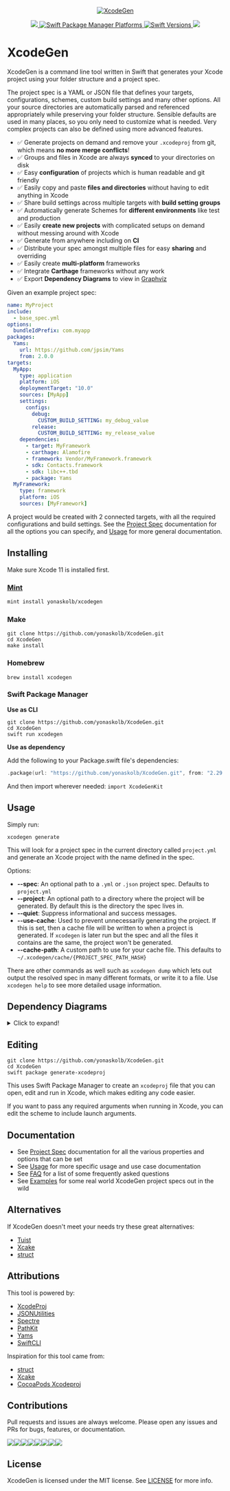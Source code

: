 <p align="center">
<a href="https://github.com/yonaskolb/XcodeGen">
<img src="Assets/Logo_animated.gif" alt="XcodeGen" />
</a>
</p>
<p align="center">
  <a href="https://github.com/yonaskolb/XcodeGen/releases">
    <img src="https://img.shields.io/github/release/yonaskolb/xcodegen.svg"/>
  </a>
  <a href="https://swiftpackageindex.com/yonaskolb/XcodeGen">
    <img src="https://img.shields.io/endpoint?url=https%3A%2F%2Fswiftpackageindex.com%2Fapi%2Fpackages%2Fyonaskolb%2FXcodeGen%2Fbadge%3Ftype%3Dplatforms" alt="Swift Package Manager Platforms" />
  </a>
  <a href="https://swiftpackageindex.com/yonaskolb/XcodeGen">
    <img src="https://img.shields.io/endpoint?url=https%3A%2F%2Fswiftpackageindex.com%2Fapi%2Fpackages%2Fyonaskolb%2FXcodeGen%2Fbadge%3Ftype%3Dswift-versions" alt="Swift Versions" />
  </a>
  <a href="https://github.com/yonaskolb/XcodeGen/blob/master/LICENSE">
    <img src="https://img.shields.io/github/license/yonaskolb/XcodeGen.svg"/>
  </a>
</p>

# XcodeGen

XcodeGen is a command line tool written in Swift that generates your Xcode project using your folder structure and a project spec.

The project spec is a YAML or JSON file that defines your targets, configurations, schemes, custom build settings and many other options. All your source directories are automatically parsed and referenced appropriately while preserving your folder structure. Sensible defaults are used in many places, so you only need to customize what is needed. Very complex projects can also be defined using more advanced features.

- ✅ Generate projects on demand and remove your `.xcodeproj` from git, which means **no more merge conflicts**!
- ✅ Groups and files in Xcode are always **synced** to your directories on disk
- ✅ Easy **configuration** of projects which is human readable and git friendly
- ✅ Easily copy and paste **files and directories** without having to edit anything in Xcode
- ✅ Share build settings across multiple targets with **build setting groups**
- ✅ Automatically generate Schemes for **different environments** like test and production
- ✅ Easily **create new projects** with complicated setups on demand without messing around with Xcode
- ✅ Generate from anywhere including on **CI**
- ✅ Distribute your spec amongst multiple files for easy **sharing** and overriding
- ✅ Easily create **multi-platform** frameworks
- ✅ Integrate **Carthage** frameworks without any work
- ✅ Export **Dependency Diagrams** to view in [Graphviz](https://www.graphviz.org)

Given an example project spec:

```yaml
name: MyProject
include:
  - base_spec.yml
options:
  bundleIdPrefix: com.myapp
packages:
  Yams:
    url: https://github.com/jpsim/Yams
    from: 2.0.0
targets:
  MyApp:
    type: application
    platform: iOS
    deploymentTarget: "10.0"
    sources: [MyApp]
    settings:
      configs:
        debug:
          CUSTOM_BUILD_SETTING: my_debug_value
        release:
          CUSTOM_BUILD_SETTING: my_release_value
    dependencies:
      - target: MyFramework
      - carthage: Alamofire
      - framework: Vendor/MyFramework.framework
      - sdk: Contacts.framework
      - sdk: libc++.tbd
      - package: Yams
  MyFramework:
    type: framework
    platform: iOS
    sources: [MyFramework]
```
A project would be created with 2 connected targets, with all the required configurations and build settings. See the [Project Spec](Docs/ProjectSpec.md) documentation for all the options you can specify, and [Usage](Docs/Usage.md) for more general documentation.

## Installing

Make sure Xcode 11 is installed first.

### [Mint](https://github.com/yonaskolb/mint)
```sh
mint install yonaskolb/xcodegen
```

### Make

```shell
git clone https://github.com/yonaskolb/XcodeGen.git
cd XcodeGen
make install
```

### Homebrew

```shell
brew install xcodegen
```

### Swift Package Manager

**Use as CLI**

```shell
git clone https://github.com/yonaskolb/XcodeGen.git
cd XcodeGen
swift run xcodegen
```

**Use as dependency**

Add the following to your Package.swift file's dependencies:

```swift
.package(url: "https://github.com/yonaskolb/XcodeGen.git", from: "2.29.0"),
```

And then import wherever needed: `import XcodeGenKit`

## Usage

Simply run:

```shell
xcodegen generate
```

This will look for a project spec in the current directory called `project.yml` and generate an Xcode project with the name defined in the spec.

Options:

- **--spec**: An optional path to a `.yml` or `.json` project spec. Defaults to `project.yml`
- **--project**: An optional path to a directory where the project will be generated. By default this is the directory the spec lives in.
- **--quiet**: Suppress informational and success messages.
- **--use-cache**: Used to prevent unnecessarily generating the project. If this is set, then a cache file will be written to when a project is generated. If `xcodegen` is later run but the spec and all the files it contains are the same, the project won't be generated.
- **--cache-path**: A custom path to use for your cache file. This defaults to `~/.xcodegen/cache/{PROJECT_SPEC_PATH_HASH}`

There are other commands as well such as `xcodegen dump` which lets out output the resolved spec in many different formats, or write it to a file. Use `xcodegen help` to see more detailed usage information.

## Dependency Diagrams
<details>
  <summary>Click to expand!</summary>

#### How to export dependency diagrams:

To stdout:

```
xcodegen dump --type graphviz
```

To a file:

```
xcodegen dump --type graphviz --file Graph.viz
```

During implementation, `graphviz` formatting was validated using [GraphvizOnline](https://dreampuf.github.io/GraphvizOnline/), [WebGraphviz](http://www.webgraphviz.com), and [Graphviz on MacOS](https://graphviz.org).
</details>

## Editing
```shell
git clone https://github.com/yonaskolb/XcodeGen.git
cd XcodeGen
swift package generate-xcodeproj
```
This uses Swift Package Manager to create an `xcodeproj` file that you can open, edit and run in Xcode, which makes editing any code easier.

If you want to pass any required arguments when running in Xcode, you can edit the scheme to include launch arguments.

## Documentation
- See [Project Spec](Docs/ProjectSpec.md) documentation for all the various properties and options that can be set
- See [Usage](Docs/Usage.md) for more specific usage and use case documentation
- See [FAQ](Docs/FAQ.md) for a list of some frequently asked questions
- See [Examples](Docs/Examples.md) for some real world XcodeGen project specs out in the wild

## Alternatives
If XcodeGen doesn't meet your needs try these great alternatives:
- [Tuist](https://github.com/tuist/tuist)
- [Xcake](https://github.com/igor-makarov/xcake)
- [struct](https://github.com/workshop/struct)

## Attributions
This tool is powered by:

- [XcodeProj](https://github.com/tuist/XcodeProj)
- [JSONUtilities](https://github.com/yonaskolb/JSONUtilities)
- [Spectre](https://github.com/kylef/Spectre)
- [PathKit](https://github.com/kylef/PathKit)
- [Yams](https://github.com/jpsim/Yams)
- [SwiftCLI](https://github.com/jakeheis/SwiftCLI)

Inspiration for this tool came from:

- [struct](https://github.com/workshop/struct)
- [Xcake](https://github.com/igor-makarov/xcake)
- [CocoaPods Xcodeproj](https://github.com/CocoaPods/Xcodeproj)

## Contributions
Pull requests and issues are always welcome. Please open any issues and PRs for bugs, features, or documentation.

[![](https://sourcerer.io/fame/yonaskolb/yonaskolb/XcodeGen/images/0)](https://sourcerer.io/fame/yonaskolb/yonaskolb/XcodeGen/links/0)[![](https://sourcerer.io/fame/yonaskolb/yonaskolb/XcodeGen/images/1)](https://sourcerer.io/fame/yonaskolb/yonaskolb/XcodeGen/links/1)[![](https://sourcerer.io/fame/yonaskolb/yonaskolb/XcodeGen/images/2)](https://sourcerer.io/fame/yonaskolb/yonaskolb/XcodeGen/links/2)[![](https://sourcerer.io/fame/yonaskolb/yonaskolb/XcodeGen/images/3)](https://sourcerer.io/fame/yonaskolb/yonaskolb/XcodeGen/links/3)[![](https://sourcerer.io/fame/yonaskolb/yonaskolb/XcodeGen/images/4)](https://sourcerer.io/fame/yonaskolb/yonaskolb/XcodeGen/links/4)[![](https://sourcerer.io/fame/yonaskolb/yonaskolb/XcodeGen/images/5)](https://sourcerer.io/fame/yonaskolb/yonaskolb/XcodeGen/links/5)[![](https://sourcerer.io/fame/yonaskolb/yonaskolb/XcodeGen/images/6)](https://sourcerer.io/fame/yonaskolb/yonaskolb/XcodeGen/links/6)[![](https://sourcerer.io/fame/yonaskolb/yonaskolb/XcodeGen/images/7)](https://sourcerer.io/fame/yonaskolb/yonaskolb/XcodeGen/links/7)

## License

XcodeGen is licensed under the MIT license. See [LICENSE](LICENSE) for more info.
